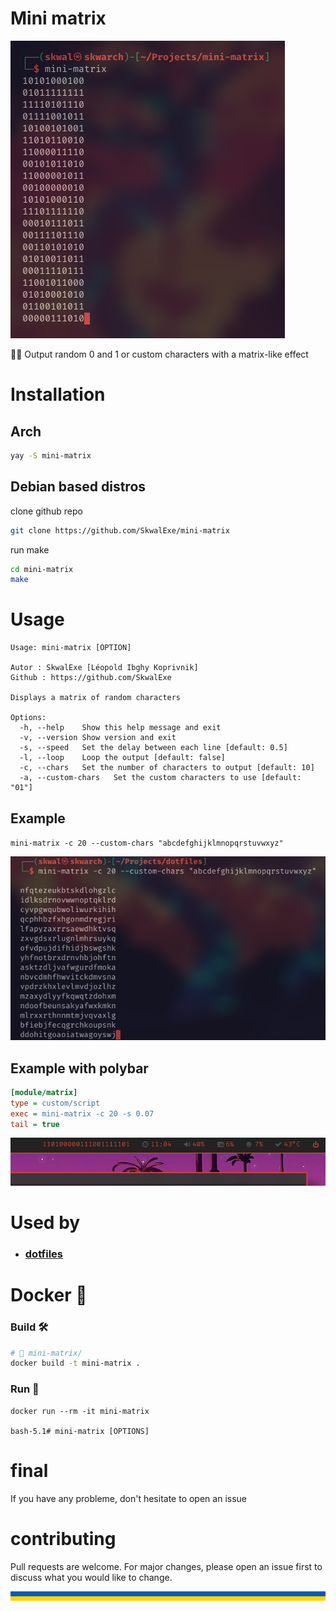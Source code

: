 # Mini matrix

![](images/screenshot.png)

👨‍💻 Output random 0 and 1 or custom characters with a matrix-like effect

# Installation

## Arch

```bash
yay -S mini-matrix
```

## Debian based distros 

clone github repo

```bash
git clone https://github.com/SkwalExe/mini-matrix
```

run make

```bash
cd mini-matrix
make
```

# Usage 

```
Usage: mini-matrix [OPTION]

Autor : SkwalExe [Léopold Ibghy Koprivnik]
Github : https://github.com/SkwalExe

Displays a matrix of random characters

Options:
  -h, --help    Show this help message and exit
  -v, --version Show version and exit
  -s, --speed   Set the delay between each line [default: 0.5]
  -l, --loop    Loop the output [default: false]
  -c, --chars   Set the number of characters to output [default: 10]
  -a, --custom-chars   Set the custom characters to use [default: "01"]
```

## Example

`mini-matrix -c 20 --custom-chars "abcdefghijklmnopqrstuvwxyz"`

![](images/screenshot2.png)

## Example with polybar  

```ini
[module/matrix]
type = custom/script
exec = mini-matrix -c 20 -s 0.07
tail = true
```

![](images/screenshot.gif)

# Used by 

- ### [dotfiles](https://github.com/SkwalExe/dotfiles)

# Docker 🐳

### Build 🛠️

```bash
# 📂 mini-matrix/
docker build -t mini-matrix .
```

### Run 🏃

```
docker run --rm -it mini-matrix

bash-5.1# mini-matrix [OPTIONS]
```

# final

If you have any probleme, don't hesitate to open an issue

# contributing

Pull requests are welcome. For major changes, please open an issue first to discuss what you would like to change.

<a href="https://github.com/SkwalExe#ukraine"><img src="https://raw.githubusercontent.com/SkwalExe/SkwalExe/main/ukraine.jpg" width="100%" height="15px" /></a>